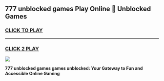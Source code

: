 
## 777 unblocked games Play Online 👋 Unblocked Games
<h3>
<a href="https://premium.freeplayer.one?title=777_unblocked_games&ref=19F">CLICK TO PLAY</a></h3>
<hr>

<h3>
<a href="https://premium.freeplayer.one?title=777_unblocked_games&ref=19F">CLICK 2 PLAY</a>
  
</h3>

<a href="https://premium.freeplayer.one?title=777_unblocked_games&ref=19F"><img src="https://clearcache.store/games.png"></a>


**777 unblocked games games unblocked: Your Gateway to Fun and Accessible Online Gaming**
